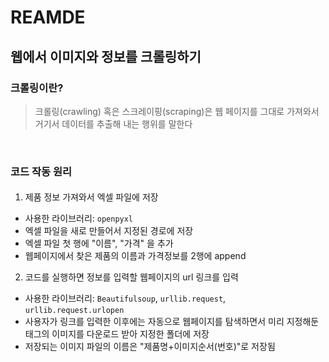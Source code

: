 # REAMDE 
## 웹에서 이미지와 정보를 크롤링하기

### 크롤링이란?
> 크롤링(crawling) 혹은 스크레이핑(scraping)은 웹 페이지를 그대로 가져와서 거기서 데이터를 추출해 내는 행위를 말한다

<Br>

### 코드 작동 원리
#### 
1) 제품 정보 가져와서 엑셀 파일에 저장
* 사용한 라이브러리: `openpyxl`
* 엑셀 파일을 새로 만들어서 지정된 경로에 저장
* 엑셀 파일 첫 행에 "이름", "가격" 을 추가
* 웹페이지에서 찾은 제품의 이름과 가격정보를 2행에 append

2) 코드를 실행하면 정보를 입력할 웹페이지의 url 링크를 입력
* 사용한 라이브러리: `Beautifulsoup`, `urllib.request`, `urllib.request.urlopen`
* 사용자가 링크를 입력한 이후에는 자동으로 웹페이지를 탐색하면서 미리 지정해둔 태그의 이미지를 다운로드 받아 지정한 폴더에 저장
* 저장되는 이미지 파일의 이름은 "제품명+이미지순서(번호)"로 저장됨
